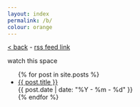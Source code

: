 ```yaml
---
layout: index
permalink: /b/
colour: orange
---
```


[< back](/) - [rss feed link](/feed.xml)

watch this space

<ul>
  {% for post in site.posts %}
    <li>
      <a href="{{ post.url }}">{{ post.title }}</a><div style="align:right;"> {{ post.date | date: "%Y - %m - %d" }}</div>
    </li>
  {% endfor %}
</ul>
